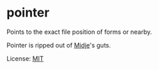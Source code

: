 # pointer

Points to the exact file position of forms or nearby.

Pointer is ripped out of [Midje](https://github.com/marick/Midje)'s guts.

License: [MIT](http://en.wikipedia.org/wiki/MIT_License)
